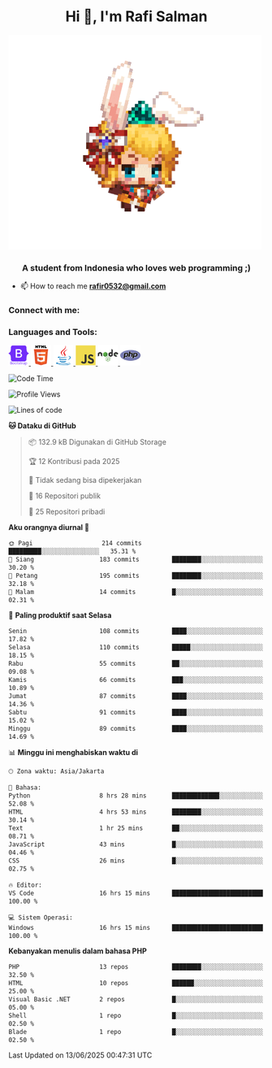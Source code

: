 <h1 align="center">Hi 👋, I'm Rafi Salman</h1>
<img src="img/lp.gif" /> 
<h3 align="center">A student from Indonesia who loves web programming ;)</h3>

- 📫 How to reach me **rafir0532@gmail.com**

<h3 align="left">Connect with me:</h3>
<p align="left">
</p>

<h3 align="left">Languages and Tools:</h3>
<p align="left"> <a href="https://getbootstrap.com" target="_blank" rel="noreferrer"> <img src="https://raw.githubusercontent.com/devicons/devicon/master/icons/bootstrap/bootstrap-plain-wordmark.svg" alt="bootstrap" width="40" height="40"/> </a> <a href="https://www.w3.org/html/" target="_blank" rel="noreferrer"> <img src="https://raw.githubusercontent.com/devicons/devicon/master/icons/html5/html5-original-wordmark.svg" alt="html5" width="40" height="40"/> </a> <a href="https://www.java.com" target="_blank" rel="noreferrer"> <img src="https://raw.githubusercontent.com/devicons/devicon/master/icons/java/java-original.svg" alt="java" width="40" height="40"/> </a> <a href="https://developer.mozilla.org/en-US/docs/Web/JavaScript" target="_blank" rel="noreferrer"> <img src="https://raw.githubusercontent.com/devicons/devicon/master/icons/javascript/javascript-original.svg" alt="javascript" width="40" height="40"/> </a> <a href="https://nodejs.org" target="_blank" rel="noreferrer"> <img src="https://raw.githubusercontent.com/devicons/devicon/master/icons/nodejs/nodejs-original-wordmark.svg" alt="nodejs" width="40" height="40"/> </a> <a href="https://www.php.net" target="_blank" rel="noreferrer"> <img src="https://raw.githubusercontent.com/devicons/devicon/master/icons/php/php-original.svg" alt="php" width="40" height="40"/> </a> </p>

<!--START_SECTION:waka-->
![Code Time](http://img.shields.io/badge/Code%20Time-425%20hrs%2035%20mins-blue)

![Profile Views](http://img.shields.io/badge/Profil%20dilihat-0-blue)

![Lines of code](https://img.shields.io/badge/Sejak%20Hello%20World%20aku%20telah%20menulis-1.8%20million%20baris%20kode-blue)

**🐱 Dataku di GitHub** 

> 📦 132.9 kB Digunakan di GitHub Storage 
 > 
> 🏆 12 Kontribusi pada 2025
 > 
> 🚫 Tidak sedang bisa dipekerjakan
 > 
> 📜 16 Repositori publik 
 > 
> 🔑 25 Repositori pribadi 
 > 
**Aku orangnya diurnal 🐤** 

```text
🌞 Pagi                   214 commits         █████████░░░░░░░░░░░░░░░░   35.31 % 
🌆 Siang                  183 commits         ████████░░░░░░░░░░░░░░░░░   30.20 % 
🌃 Petang                 195 commits         ████████░░░░░░░░░░░░░░░░░   32.18 % 
🌙 Malam                  14 commits          █░░░░░░░░░░░░░░░░░░░░░░░░   02.31 % 
```
📅 **Paling produktif saat Selasa** 

```text
Senin                    108 commits         ████░░░░░░░░░░░░░░░░░░░░░   17.82 % 
Selasa                   110 commits         █████░░░░░░░░░░░░░░░░░░░░   18.15 % 
Rabu                     55 commits          ██░░░░░░░░░░░░░░░░░░░░░░░   09.08 % 
Kamis                    66 commits          ███░░░░░░░░░░░░░░░░░░░░░░   10.89 % 
Jumat                    87 commits          ████░░░░░░░░░░░░░░░░░░░░░   14.36 % 
Sabtu                    91 commits          ████░░░░░░░░░░░░░░░░░░░░░   15.02 % 
Minggu                   89 commits          ████░░░░░░░░░░░░░░░░░░░░░   14.69 % 
```


📊 **Minggu ini menghabiskan waktu di** 

```text
🕑︎ Zona waktu: Asia/Jakarta

💬 Bahasa: 
Python                   8 hrs 28 mins       █████████████░░░░░░░░░░░░   52.08 % 
HTML                     4 hrs 53 mins       ████████░░░░░░░░░░░░░░░░░   30.14 % 
Text                     1 hr 25 mins        ██░░░░░░░░░░░░░░░░░░░░░░░   08.71 % 
JavaScript               43 mins             █░░░░░░░░░░░░░░░░░░░░░░░░   04.46 % 
CSS                      26 mins             █░░░░░░░░░░░░░░░░░░░░░░░░   02.75 % 

🔥 Editor: 
VS Code                  16 hrs 15 mins      █████████████████████████   100.00 % 

💻 Sistem Operasi: 
Windows                  16 hrs 15 mins      █████████████████████████   100.00 % 
```

**Kebanyakan menulis dalam bahasa PHP** 

```text
PHP                      13 repos            ████████░░░░░░░░░░░░░░░░░   32.50 % 
HTML                     10 repos            ██████░░░░░░░░░░░░░░░░░░░   25.00 % 
Visual Basic .NET        2 repos             █░░░░░░░░░░░░░░░░░░░░░░░░   05.00 % 
Shell                    1 repo              █░░░░░░░░░░░░░░░░░░░░░░░░   02.50 % 
Blade                    1 repo              █░░░░░░░░░░░░░░░░░░░░░░░░   02.50 % 
```




 Last Updated on 13/06/2025 00:47:31 UTC
<!--END_SECTION:waka-->
